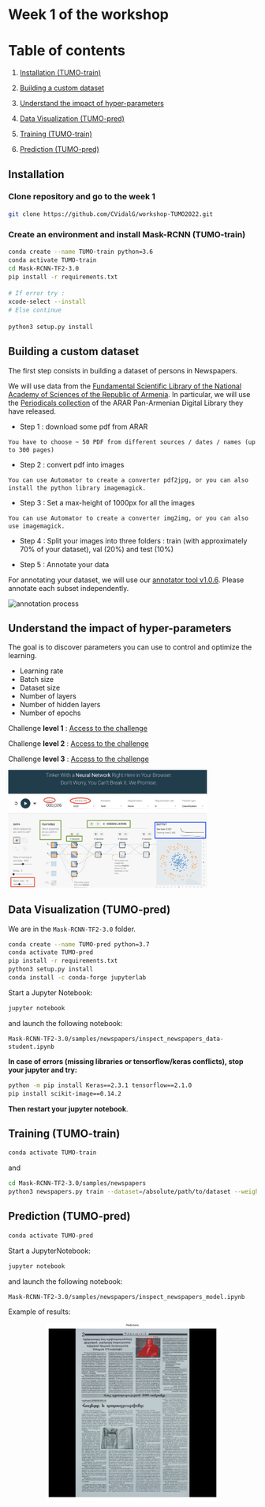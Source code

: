 # Week 1 of the workshop

# Table of contents

1. [Installation (TUMO-train)](#installation)

2. [Building a custom dataset](#dataset)

3. [Understand the impact of hyper-parameters](#parameters)

4. [Data Visualization (TUMO-pred)](#visualization)

5. [Training (TUMO-train)](#training)

6. [Prediction (TUMO-pred)](#prediction)

## Installation<a name="installation"></a>

### Clone repository and go to the week 1


```bash
git clone https://github.com/CVidalG/workshop-TUMO2022.git
```

### Create an environment and install Mask-RCNN  (TUMO-train)

```bash
conda create --name TUMO-train python=3.6
conda activate TUMO-train
cd Mask-RCNN-TF2-3.0
pip install -r requirements.txt

# If error try : 
xcode-select --install
# Else continue

python3 setup.py install
```

## Building a custom dataset<a name="dataset"></a>

The first step consists in building a dataset of persons in Newspapers.

We will use data from the [Fundamental Scientific Library of the National Academy of Sciences of the Republic of Armenia](https://www.flib.sci.am/index.php/en/knowledge/).
In particular, we will use the [Periodicals collection](https://arar.sci.am/dlibra/results?q=&action=SimpleSearchAction&type=-6&p=0&qf1=collections:10) of the ARAR Pan-Armenian Digital Library they have released.

* Step 1 : download some pdf from ARAR

```
You have to choose ~ 50 PDF from different sources / dates / names (up to 300 pages)
```

* Step 2 : convert pdf into images

```
You can use Automator to create a converter pdf2jpg, or you can also install the python library imagemagick.
```

* Step 3 : Set a max-height of 1000px for all the images

```
You can use Automator to create a converter img2img, or you can also use imagemagick.
```

* Step 4 : Split your images into three folders : train (with approximately 70% of your dataset), val (20%) and test (10%)

* Step 5 : Annotate your data

For annotating your dataset, we will use our [annotator tool v1.0.6](../annotator).
Please annotate each subset independently.

<img src="../assets/annotation.gif" style="width: 80%;" alt="annotation process" class="inline"/>

## Understand the impact of hyper-parameters<a name="parameters"></a>

The goal is to discover parameters you can use to control and optimize the learning.
* Learning rate
* Batch size
* Dataset size
* Number of layers
* Number of hidden layers
* Number of epochs

Challenge **level 1** : [Access to the challenge](http://playground.tensorflow.org/#activation=tanh&batchSize=10&dataset=gauss&regDataset=reg-plane&learningRate=0.03&regularizationRate=0&noise=0&networkShape=&seed=0.77737&showTestData=false&discretize=false&percTrainData=50&x=false&y=false&xTimesY=false&xSquared=false&ySquared=false&cosX=false&sinX=false&cosY=false&sinY=false&collectStats=false&problem=classification&initZero=false&hideText=false)

Challenge **level 2** : [Access to the challenge](http://playground.tensorflow.org/#activation=tanh&batchSize=10&dataset=circle&regDataset=reg-plane&learningRate=0.03&regularizationRate=0&noise=0&networkShape=&seed=0.65267&showTestData=false&discretize=false&percTrainData=50&x=false&y=false&xTimesY=false&xSquared=false&ySquared=false&cosX=false&sinX=false&cosY=false&sinY=false&collectStats=false&problem=classification&initZero=false&hideText=false)

Challenge **level 3** : [Access to the challenge](http://playground.tensorflow.org/#activation=tanh&batchSize=10&dataset=xor&regDataset=reg-plane&learningRate=0.03&regularizationRate=0&noise=0&networkShape=&seed=0.38987&showTestData=false&discretize=false&percTrainData=50&x=false&y=false&xTimesY=false&xSquared=false&ySquared=false&cosX=false&sinX=false&cosY=false&sinY=false&collectStats=false&problem=classification&initZero=false&hideText=false)

<img src="../assets/playground.png" style="width: 80%;" alt="playground tensorflow" class="inline"/>


## Data Visualization (TUMO-pred)<a name="visualization"></a>

We are in the ```Mask-RCNN-TF2-3.0``` folder.

```bash
conda create --name TUMO-pred python=3.7
conda activate TUMO-pred
pip install -r requirements.txt
python3 setup.py install
conda install -c conda-forge jupyterlab
```

Start a Jupyter Notebook:

```bash
jupyter notebook
```

and launch the following notebook:

```
Mask-RCNN-TF2-3.0/samples/newspapers/inspect_newspapers_data-student.ipynb
```

**In case of errors (missing libraries or tensorflow/keras conflicts), stop your jupyter and try:**

```bash
python -m pip install Keras==2.3.1 tensorflow==2.1.0
pip install scikit-image==0.14.2
````

**Then restart your jupyter notebook**.


## Training (TUMO-train)<a name="training"></a>

```bash
conda activate TUMO-train
```

and

```bash
cd Mask-RCNN-TF2-3.0/samples/newspapers
python3 newspapers.py train --dataset=/absolute/path/to/dataset --weights=coco
```


## Prediction (TUMO-pred)<a name="prediction"></a>


```bash
conda activate TUMO-pred
```

Start a JupyterNotebook:

```bash
jupyter notebook
```

and launch the following notebook:

```
Mask-RCNN-TF2-3.0/samples/newspapers/inspect_newspapers_model.ipynb
```

Example of results:
<p align="center">
<img src="assets/prediction_example.png" style="width: 70%;" alt="annotation process" class="inline"/>
</p>